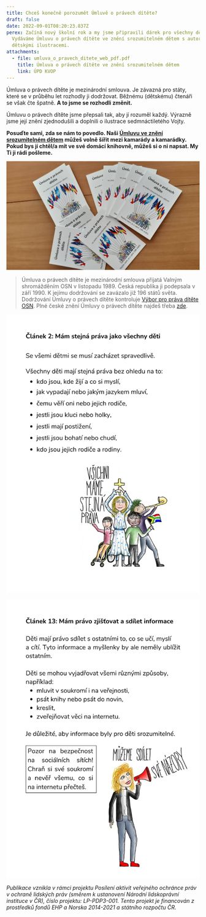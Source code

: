```yaml
---
title: Chceš konečně porozumět Úmluvě o právech dítěte?
draft: false
date: 2022-09-01T08:20:23.837Z
perex: Začíná nový školní rok a my jsme připravili dárek pro všechny děti.
  Vydáváme Úmluvu o právech dítěte ve znění srozumitelném dětem s autorskými
  dětskými ilustracemi.
attachments:
  - file: umluva_o_pravech_ditete_web_pdf.pdf
    title: Úmluva o právech dítěte ve znění srozumitelném dětem
    link: ÚPD KVOP
---
```

Úmluva o právech dítěte je mezinárodní smlouva. Je závazná pro státy, které se v průběhu let rozhodly ji dodržovat. Běžnému (dětskému) čtenáři se však čte špatně. **A to jsme se rozhodli změnit.** 

Úmluvu o právech dítěte jsme přepsali tak, aby jí rozuměl každý. Výrazně jsme její znění zjednodušili a doplnili o ilustrace sedmnáctiletého Vojty. 

**Posuďte sami, zda se nám to povedlo. Naši [Úmluvu ve znění srozumitelném dětem](content/media/umluva_o_pravech_ditete_web_pdf.pdf) můžeš volně šířit mezi kamarády a kamarádky. Pokud bys jí chtěl/a mít ve své domácí knihovně, můžeš si o ni napsat. My Ti ji rádi pošleme.**

![Úmluva o právech dítěte ve znění srozumitelném dětem - vydala Kancelář veřejného ochránce práv.](img-20220901-wa0002.jpg "Na stole leží několik výtisků Úmluvy o právech dítěte ve znění srozumitelném dětem.")

> Úmluva o právech dítěte je mezinárodní smlouva přijatá Valným shromážděním OSN v listopadu 1989. Česká republika ji podepsala v září 1990. K jejímu dodržování se zavázalo již 196 států světa. Dodržování Úmluvy o právech dítěte kontroluje [Výbor pro práva dítěte OSN](https://www.ohchr.org/en/treaty-bodies/crc). Plné české znění Úmluvy o právech dítěte najdeš třeba [zde](https://www.zakonyprolidi.cz/cs/1991-104).

![Úmluva o právech dítěte ve znění srozumitelném dětem - vydala Kancelář veřejného ochránce práv.](8.jpg "Stránka z publikace Úmluva o právech dítěte ve znění srozumitelném dětem - článek 2 s ilustrací čtyř různých dětí. ")

![Úmluva o právech dítěte ve znění srozumitelném dětem - vydala Kancelář veřejného ochránce práv.](18.jpg "Stránka z publikace Úmluva o právech dítěte ve znění srozumitelném dětem - článek 13 s ilustrací dívky mluvící do megafonu.")

*Publikace vznikla v rámci projektu Posílení aktivit veřejného ochránce práv v ochraně lidských práv (směrem k ustanovení Národní lidskoprávní instituce v ČR), číslo projektu: LP-PDP3-001. Tento projekt je financován z prostředků fondů EHP a Norska 2014-2021 a státního rozpočtu ČR.*